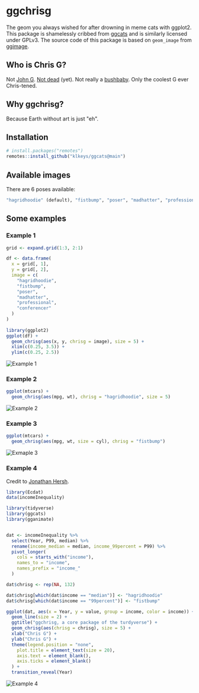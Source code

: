 # ggchrisg

The geom you always wished for after drowning in meme cats with ggplot2.
This package is shamelessly cribbed from [ggcats](https://github.com/R-CoderDotCom/ggcats) and is similarly licensed under GPLv3.
The source code of this package is based on `geom_image` from [ggimage](https://cran.r-project.org/web/packages/ggimage/index.html).

## Who is Chris G?

Not [John G](https://en.wikipedia.org/wiki/John_Galt).
[Not dead](https://www.dignitymemorial.com/obituaries/washington-dc/christopher-gignoux-6027869) (yet).
Not really a [bushbaby](https://mobile.twitter.com/popgenepi).
Only the coolest G ever Chris-tened.

## Why ggchrisg?

Because Earth without art is just "eh".

## Installation

```r
# install.packages("remotes")
remotes::install_github("klkeys/ggcats@main")
```

## Available images 

There are 6 poses available:

```r
"hagridhoodie" (default), "fistbump", "poser", "madhatter", "professional", "conferencer"
```

## Some examples

### Example 1

```r
grid <- expand.grid(1:3, 2:1)

df <- data.frame(
  x = grid[, 1],
  y = grid[, 2],
  image = c(
    "hagridhoodie",
    "fistbump",
    "poser",
    "madhatter",
    "professional",
    "conferencer"
  )
)
                           
library(ggplot2)
ggplot(df) +
  geom_chrisg(aes(x, y, chrisg = image), size = 5) +
  xlim(c(0.25, 3.5)) + 
  ylim(c(0.25, 2.5))
```

![Example 1](../examples/Example1.png?raw=true)

### Example 2

```r
ggplot(mtcars) +
  geom_chrisg(aes(mpg, wt), chrisg = "hagridhoodie", size = 5)
```

![Example 2](../examples/Example2.png?raw=true)

### Example 3

```r
ggplot(mtcars) +
  geom_chrisg(aes(mpg, wt, size = cyl), chrisg = "fistbump")
```

![Exmaple 3](../examples/Example3.png?raw=true)


### Example 4

Credit to [Jonathan Hersh](https://twitter.com/DogmaticPrior).

```r
library(Ecdat)
data(incomeInequality)

library(tidyverse)
library(ggcats)
library(gganimate)


dat <- incomeInequality %>%
  select(Year, P99, median) %>%
  rename(income_median = median, income_99percent = P99) %>%
  pivot_longer(
    cols = starts_with("income"),
    names_to = "income",
    names_prefix = "income_"
  )

dat$chrisg <- rep(NA, 132)

dat$chrisg[which(dat$income == "median")] <- "hagridhoodie"
dat$chrisg[which(dat$income == "99percent")] <- "fistbump" 

ggplot(dat, aes(x = Year, y = value, group = income, color = income)) +
  geom_line(size = 2) +
  ggtitle("ggchrisg, a core package of the turdyverse") +
  geom_chrisg(aes(chrisg = chrisg), size = 5) +
  xlab("Chris G") +
  ylab("Chris G") +
  theme(legend.position = "none",
    plot.title = element_text(size = 20),
    axis.text = element_blank(),
    axis.ticks = element_blank()
  ) +
  transition_reveal(Year)
```

![Example 4](../examples/Example4.gif?raw=true)
